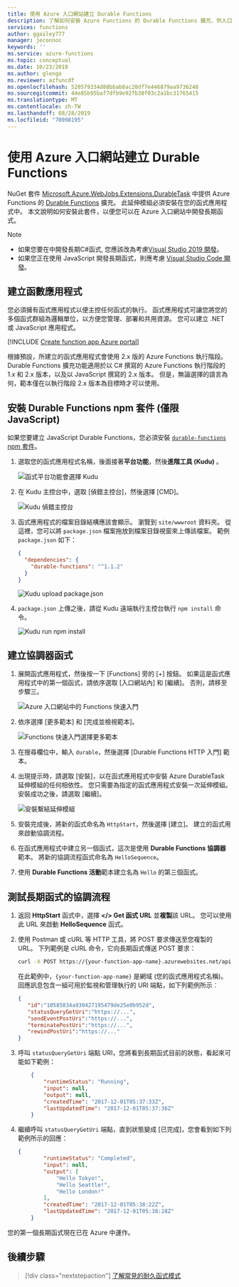 ```yaml
---
title: 使用 Azure 入口網站建立 Durable Functions
description: 了解如何安裝 Azure Functions 的 Durable Functions 擴充，供入口網站開發使用。
services: functions
author: ggailey777
manager: jeconnoc
keywords: ''
ms.service: azure-functions
ms.topic: conceptual
ms.date: 10/23/2018
ms.author: glenga
ms.reviewer: azfuncdf
ms.openlocfilehash: 520579334d88bbab8ac28df7e446879aa9736248
ms.sourcegitcommit: 44e85b95baf7dfb9e92fb38f03c2a1bc31765415
ms.translationtype: MT
ms.contentlocale: zh-TW
ms.lasthandoff: 08/28/2019
ms.locfileid: "70098195"
---
```

# <a name="create-durable-functions-using-the-azure-portal"></a>使用 Azure 入口網站建立 Durable Functions

NuGet 套件 [Microsoft.Azure.WebJobs.Extensions.DurableTask](https://www.nuget.org/packages/Microsoft.Azure.WebJobs.Extensions.DurableTask) 中提供 Azure Functions 的 [Durable Functions](durable-functions-overview.md) 擴充。 此延伸模組必須安裝在您的函式應用程式中。 本文說明如何安裝此套件，以便您可以在 Azure 入口網站中開發長期函式。

> [!NOTE]
> 
> * 如果您要在中開發長期C#函式, 您應該改為考慮[Visual Studio 2019 開發](durable-functions-create-first-csharp.md)。
> * 如果您正在使用 JavaScript 開發長期函式，則應考慮 [Visual Studio Code 開發](./quickstart-js-vscode.md)。

## <a name="create-a-function-app"></a>建立函數應用程式

您必須擁有函式應用程式以便主控任何函式的執行。 函式應用程式可讓您將您的多個函式群組為邏輯單位，以方便您管理、部署和共用資源。 您可以建立 .NET 或 JavaScript 應用程式。

[!INCLUDE [Create function app Azure portal](../../../includes/functions-create-function-app-portal.md)]

根據預設，所建立的函式應用程式會使用 2.x 版的 Azure Functions 執行階段。 Durable Functions 擴充功能適用於以 C# 撰寫的 Azure Functions 執行階段的 1.x 和 2.x 版本，以及以 JavaScript 撰寫的 2.x 版本。 但是，無論選擇的語言為何，範本僅在以執行階段 2.x 版本為目標時才可以使用。

## <a name="install-the-durable-functions-npm-package-javascript-only"></a>安裝 Durable Functions npm 套件 (僅限 JavaScript)

如果您要建立 JavaScript Durable Functions，您必須安裝 [`durable-functions` npm 套件](https://www.npmjs.com/package/durable-functions)。

1. 選取您的函式應用程式名稱，後面接著**平台功能**，然後**進階工具 (Kudu)** 。

   ![函式平台功能會選擇 Kudu](./media/durable-functions-create-portal/function-app-platform-features-choose-kudu.png)

2. 在 Kudu 主控台中，選取 [偵錯主控台]，然後選擇 [CMD]。

   ![Kudu 偵錯主控台](./media/durable-functions-create-portal/kudu-choose-debug-console.png)

3. 函式應用程式的檔案目錄結構應該會顯示。 瀏覽到 `site/wwwroot` 資料夾。 從這裡，您可以將 `package.json` 檔案拖放到檔案目錄視窗來上傳該檔案。 範例 `package.json` 如下：

    ```json
    {
      "dependencies": {
        "durable-functions": "^1.1.2"
      }
    }
    ```

   ![Kudu upload package.json](./media/durable-functions-create-portal/kudu-choose-debug-console.png)

4. `package.json` 上傳之後，請從 Kudu 遠端執行主控台執行 `npm install` 命令。

   ![Kudu run npm install](./media/durable-functions-create-portal/kudu-npm-install.png)

## <a name="create-an-orchestrator-function"></a>建立協調器函式

1. 展開函式應用程式，然後按一下 [Functions] 旁的 [+] 按鈕。 如果這是函式應用程式中的第一個函式，請依序選取 [入口網站內] 和 [繼續]。 否則，請移至步驟三。

   ![Azure 入口網站中的 Functions 快速入門](./media/durable-functions-create-portal/function-app-quickstart-choose-portal.png)

1. 依序選擇 [更多範本] 和 [完成並檢視範本]。

    ![Functions 快速入門選擇更多範本](./media/durable-functions-create-portal/add-first-function.png)

1. 在搜尋欄位中，輸入 `durable`，然後選擇 [Durable Functions HTTP 入門] 範本。

1. 出現提示時，請選取 [安裝]，以在函式應用程式中安裝 Azure DurableTask 延伸模組的任何相依性。 您只需要為指定的函式應用程式安裝一次延伸模組。 安裝成功之後，請選取 [繼續]。

    ![安裝繫結延伸模組](./media/durable-functions-create-portal/install-durabletask-extension.png)

1. 安裝完成後，將新的函式命名為 `HttpStart`，然後選擇 [建立]。 建立的函式用來啟動協調流程。

1. 在函式應用程式中建立另一個函式，這次是使用 **Durable Functions 協調器**範本。 將新的協調流程函式命名為 `HelloSequence`。

1. 使用 **Durable Functions 活動**範本建立名為 `Hello` 的第三個函式。

## <a name="test-the-durable-function-orchestration"></a>測試長期函式的協調流程

1. 返回 **HttpStart** 函式中，選擇 **</> Get 函式 URL** 並**複製**該 URL。 您可以使用此 URL 來啟動 **HelloSequence** 函式。

1. 使用 Postman 或 cURL 等 HTTP 工具，將 POST 要求傳送至您複製的 URL。 下列範例是 cURL 命令，它向長期函式傳送 POST 要求：

    ```bash
    curl -X POST https://{your-function-app-name}.azurewebsites.net/api/orchestrators/HelloSequence
    ```

    在此範例中，`{your-function-app-name}` 是網域 (您的函式應用程式名稱)。 回應訊息包含一組可用於監視和管理執行的 URI 端點，如下列範例所示︰

    ```json
    {  
       "id":"10585834a930427195479de25e0b952d",
       "statusQueryGetUri":"https://...",
       "sendEventPostUri":"https://...",
       "terminatePostUri":"https://...",
       "rewindPostUri":"https://..."
    }
    ```

1. 呼叫 `statusQueryGetUri` 端點 URI，您將看到長期函式目前的狀態，看起來可能如下範例：

    ```json
        {
            "runtimeStatus": "Running",
            "input": null,
            "output": null,
            "createdTime": "2017-12-01T05:37:33Z",
            "lastUpdatedTime": "2017-12-01T05:37:36Z"
        }
    ```

1. 繼續呼叫 `statusQueryGetUri` 端點，直到狀態變成 [已完成]，您會看到如下列範例所示的回應：

    ```json
    {
            "runtimeStatus": "Completed",
            "input": null,
            "output": [
                "Hello Tokyo!",
                "Hello Seattle!",
                "Hello London!"
            ],
            "createdTime": "2017-12-01T05:38:22Z",
            "lastUpdatedTime": "2017-12-01T05:38:28Z"
        }
    ```

您的第一個長期函式現在已在 Azure 中運作。

## <a name="next-steps"></a>後續步驟

> [!div class="nextstepaction"]
> [了解常見的耐久函式模式](durable-functions-concepts.md)
